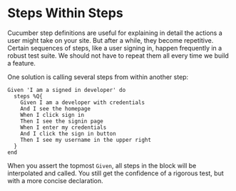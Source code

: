 # Steps Within Steps

Cucumber step definitions are useful for explaining in detail the actions a user might take on your site. But after a while, they become repetitive. Certain sequences of steps, like a user signing in, happen frequently in a robust test suite. We should not have to repeat them all every time we build a feature.

One solution is calling several steps from within another step:

```
Given 'I am a signed in developer' do
  steps %Q{
    Given I am a developer with credentials
    And I see the homepage
    When I click sign in
    Then I see the signin page
    When I enter my credentials
    And I click the sign in button
    Then I see my username in the upper right
  }
end
```

When you assert the topmost `Given`, all steps in the block will be interpolated and called. You still get the confidence of a rigorous test, but with a more concise declaration.
